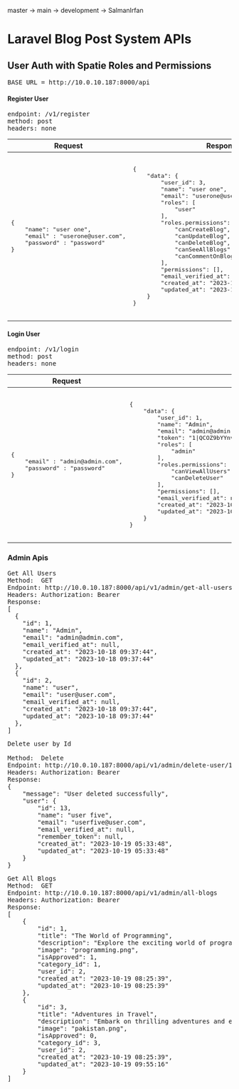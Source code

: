 master -> main -> development -> SalmanIrfan

<!-- APIs -->
<h1>Laravel Blog Post System APIs</h1>

<h2> User Auth with Spatie Roles and Permissions</h2>

<!-- Register user -->
<pre>
BASE_URL = http://10.0.10.187:8000/api
</pre>
<h4>Register User</h4>
<pre>
endpoint: /v1/register
method: post
headers: none
</pre>

<table>
  <thead>
    <tr>
    <!-- table headers -->
      <th>Request</th>
      <th>Response</th>
    </tr>
  </thead>
  <tbody>
    <tr>
      <td>
        <pre>
        <!-- request -->
{
    "name": "user one",
    "email" : "userone@user.com",
    "password" : "password"
}
        </pre>
      </td>
      <td>
        <pre>
        <!-- response -->
{
    "data": {
        "user_id": 3,
        "name": "user one",
        "email": "userone@user.com",
        "roles": [
            "user"
        ],
        "roles.permissions": [
            "canCreateBlog",
            "canUpdateBlog",
            "canDeleteBlog",
            "canSeeAllBlogs",
            "canCommentOnBlogs"
        ],
        "permissions": [],
        "email_verified_at": null,
        "created_at": "2023-10-17T11:18:23.000000Z",
        "updated_at": "2023-10-17T11:18:23.000000Z"
    }
}
        </pre>
      </td>
    </tr>
  </tbody>
</table>

<!-- login -->

<h4>Login User</h4>
<pre>
endpoint: /v1/login
method: post
headers: none
</pre>

<table>
  <thead>
    <tr>
    <!-- table headers -->
      <th>Request</th>
      <th>Response</th>
    </tr>
  </thead>
  <tbody>
    <tr>
      <td>
        <pre>
        <!-- request -->
{
    "email" : "admin@admin.com",
    "password" : "password"
}
        </pre>
      </td>
      <td>
        <pre>
        <!-- response -->
{
    "data": {
        "user_id": 1,
        "name": "Admin",
        "email": "admin@admin.com",
        "token": "1|QCOZ9bYYnvRqcEJKkcnr3Y2uNCjjtbMTyEgqTHPse1067711",
        "roles": [
            "admin"
        ],
        "roles.permissions": [
            "canViewAllUsers",
            "canDeleteUser"
        ],
        "permissions": [],
        "email_verified_at": null,
        "created_at": "2023-10-17T11:12:46.000000Z",
        "updated_at": "2023-10-17T11:12:46.000000Z"
    }
}
        </pre>
      </td>
    </tr>
  </tbody>
</table>

<!-- dev branch -->
<!-- branch Salman -->

<h3>Admin Apis</h3>
<pre>
Get All Users
Method:  GET
Endpoint: http://10.0.10.187:8000/api/v1/admin/get-all-users
Headers: Authorization: Bearer <Token>
Response:
[
  {
    "id": 1,
    "name": "Admin",
    "email": "admin@admin.com",
    "email_verified_at": null,
    "created_at": "2023-10-18 09:37:44",
    "updated_at": "2023-10-18 09:37:44"
  },
  {
    "id": 2,
    "name": "user",
    "email": "user@user.com",
    "email_verified_at": null,
    "created_at": "2023-10-18 09:37:44",
    "updated_at": "2023-10-18 09:37:44"
  },
]
</pre>

<!-- delete user -->
<pre>
Delete user by Id

Method:  Delete
Endpoint: http://10.0.10.187:8000/api/v1/admin/delete-user/13
Headers: Authorization: Bearer <Token>
Response:
{
    "message": "User deleted successfully",
    "user": {
        "id": 13,
        "name": "user five",
        "email": "userfive@user.com",
        "email_verified_at": null,
        "remember_token": null,
        "created_at": "2023-10-19 05:33:48",
        "updated_at": "2023-10-19 05:33:48"
    }
}
</pre>

<!-- admin - blogs -->

<pre>
Get All Blogs
Method:  GET
Endpoint: http://10.0.10.187:8000/api/v1/admin/all-blogs
Headers: Authorization: Bearer <Token>
Response:
[
    {
        "id": 1,
        "title": "The World of Programming",
        "description": "Explore the exciting world of programming and coding.",
        "image": "programming.png",
        "isApproved": 1,
        "category_id": 1,
        "user_id": 2,
        "created_at": "2023-10-19 08:25:39",
        "updated_at": "2023-10-19 08:25:39"
    },
    {
        "id": 3,
        "title": "Adventures in Travel",
        "description": "Embark on thrilling adventures and explore new places around the world.",
        "image": "pakistan.png",
        "isApproved": 0,
        "category_id": 3,
        "user_id": 2,
        "created_at": "2023-10-19 08:25:39",
        "updated_at": "2023-10-19 09:55:16"
    }
]
</pre>

